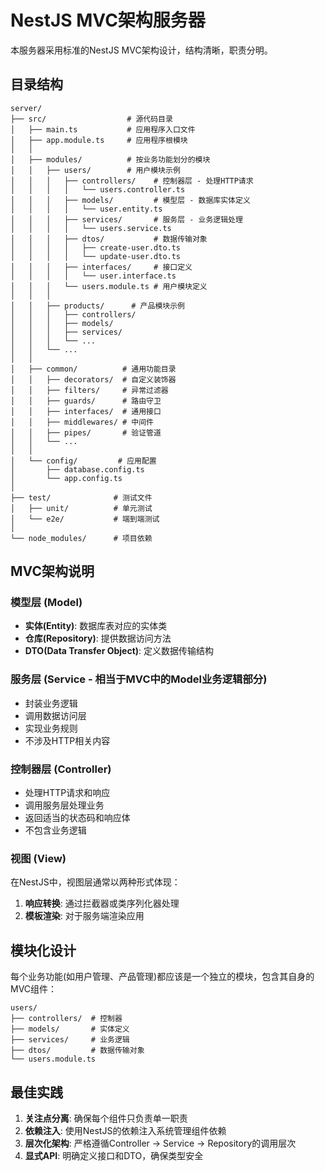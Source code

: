 # NestJS MVC架构服务器

本服务器采用标准的NestJS MVC架构设计，结构清晰，职责分明。

## 目录结构

```
server/
├── src/                  # 源代码目录
│   ├── main.ts           # 应用程序入口文件
│   ├── app.module.ts     # 应用程序根模块
│   │
│   ├── modules/          # 按业务功能划分的模块
│   │   ├── users/        # 用户模块示例
│   │   │   ├── controllers/    # 控制器层 - 处理HTTP请求
│   │   │   │   └── users.controller.ts
│   │   │   ├── models/         # 模型层 - 数据库实体定义
│   │   │   │   └── user.entity.ts
│   │   │   ├── services/       # 服务层 - 业务逻辑处理
│   │   │   │   └── users.service.ts
│   │   │   ├── dtos/           # 数据传输对象
│   │   │   │   ├── create-user.dto.ts
│   │   │   │   └── update-user.dto.ts
│   │   │   ├── interfaces/     # 接口定义
│   │   │   │   └── user.interface.ts
│   │   │   └── users.module.ts # 用户模块定义
│   │   │
│   │   ├── products/      # 产品模块示例
│   │   │   ├── controllers/
│   │   │   ├── models/
│   │   │   ├── services/
│   │   │   └── ...
│   │   └── ...
│   │
│   ├── common/          # 通用功能目录
│   │   ├── decorators/  # 自定义装饰器
│   │   ├── filters/     # 异常过滤器
│   │   ├── guards/      # 路由守卫
│   │   ├── interfaces/  # 通用接口
│   │   ├── middlewares/ # 中间件
│   │   ├── pipes/       # 验证管道
│   │   └── ...
│   │
│   └── config/         # 应用配置
│       ├── database.config.ts
│       └── app.config.ts
│
├── test/              # 测试文件
│   ├── unit/          # 单元测试
│   └── e2e/           # 端到端测试
│
└── node_modules/      # 项目依赖
```

## MVC架构说明

### 模型层 (Model)
- **实体(Entity)**: 数据库表对应的实体类
- **仓库(Repository)**: 提供数据访问方法
- **DTO(Data Transfer Object)**: 定义数据传输结构

### 服务层 (Service - 相当于MVC中的Model业务逻辑部分)
- 封装业务逻辑
- 调用数据访问层
- 实现业务规则
- 不涉及HTTP相关内容

### 控制器层 (Controller)
- 处理HTTP请求和响应
- 调用服务层处理业务
- 返回适当的状态码和响应体
- 不包含业务逻辑

### 视图 (View)
在NestJS中，视图层通常以两种形式体现：
1. **响应转换**: 通过拦截器或类序列化器处理
2. **模板渲染**: 对于服务端渲染应用

## 模块化设计

每个业务功能(如用户管理、产品管理)都应该是一个独立的模块，包含其自身的MVC组件：

```
users/
├── controllers/  # 控制器
├── models/       # 实体定义
├── services/     # 业务逻辑
├── dtos/         # 数据传输对象
└── users.module.ts
```

## 最佳实践

1. **关注点分离**: 确保每个组件只负责单一职责
2. **依赖注入**: 使用NestJS的依赖注入系统管理组件依赖
3. **层次化架构**: 严格遵循Controller -> Service -> Repository的调用层次
4. **显式API**: 明确定义接口和DTO，确保类型安全